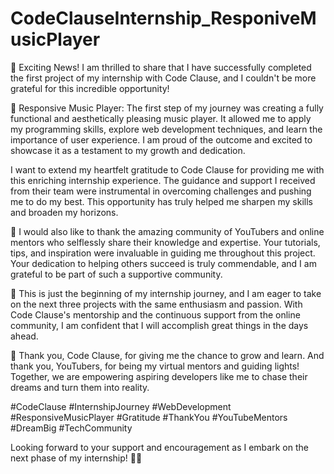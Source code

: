 # CodeClauseInternship_ResponiveMusicPlayer
🎉 Exciting News! I am thrilled to share that I have successfully completed the first project of my internship with Code Clause, and I couldn't be more grateful for this incredible opportunity!

🎵 Responsive Music Player: The first step of my journey was creating a fully functional and aesthetically pleasing music player. It allowed me to apply my programming skills, explore web development techniques, and learn the importance of user experience. I am proud of the outcome and excited to showcase it as a testament to my growth and dedication.

I want to extend my heartfelt gratitude to Code Clause for providing me with this enriching internship experience. The guidance and support I received from their team were instrumental in overcoming challenges and pushing me to do my best. This opportunity has truly helped me sharpen my skills and broaden my horizons.

🙏 I would also like to thank the amazing community of YouTubers and online mentors who selflessly share their knowledge and expertise. Your tutorials, tips, and inspiration were invaluable in guiding me throughout this project. Your dedication to helping others succeed is truly commendable, and I am grateful to be part of such a supportive community.

🚀 This is just the beginning of my internship journey, and I am eager to take on the next three projects with the same enthusiasm and passion. With Code Clause's mentorship and the continuous support from the online community, I am confident that I will accomplish great things in the days ahead.

🌟 Thank you, Code Clause, for giving me the chance to grow and learn. And thank you, YouTubers, for being my virtual mentors and guiding lights! Together, we are empowering aspiring developers like me to chase their dreams and turn them into reality.

#CodeClause #InternshipJourney #WebDevelopment #ResponsiveMusicPlayer #Gratitude #ThankYou #YouTubeMentors #DreamBig #TechCommunity

Looking forward to your support and encouragement as I embark on the next phase of my internship! 💪🔥
